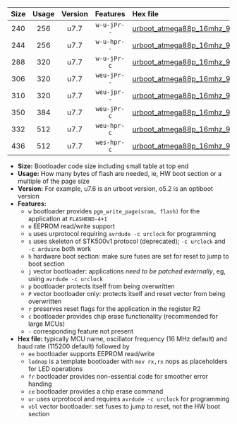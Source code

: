 |Size|Usage|Version|Features|Hex file|
|:-:|:-:|:-:|:-:|:--|
|240|256|u7.7|`w-u-jPr--`|[urboot_atmega88p_16mhz_9600bps_lednop_ur_vbl.hex](https://raw.githubusercontent.com/stefanrueger/urboot.hex/main/mcus/atmega88p/fcpu_16mhz/9600_bps/urboot_atmega88p_16mhz_9600bps_lednop_ur_vbl.hex)|
|244|256|u7.7|`w-u-hpr--`|[urboot_atmega88p_16mhz_9600bps_lednop_fr_ur.hex](https://raw.githubusercontent.com/stefanrueger/urboot.hex/main/mcus/atmega88p/fcpu_16mhz/9600_bps/urboot_atmega88p_16mhz_9600bps_lednop_fr_ur.hex)|
|288|320|u7.7|`w-u-jPr-c`|[urboot_atmega88p_16mhz_9600bps_lednop_fr_ce_ur_vbl.hex](https://raw.githubusercontent.com/stefanrueger/urboot.hex/main/mcus/atmega88p/fcpu_16mhz/9600_bps/urboot_atmega88p_16mhz_9600bps_lednop_fr_ce_ur_vbl.hex)|
|306|320|u7.7|`weu-jPr--`|[urboot_atmega88p_16mhz_9600bps_ee_lednop_ur_vbl.hex](https://raw.githubusercontent.com/stefanrueger/urboot.hex/main/mcus/atmega88p/fcpu_16mhz/9600_bps/urboot_atmega88p_16mhz_9600bps_ee_lednop_ur_vbl.hex)|
|310|320|u7.7|`weu-jpr--`|[urboot_atmega88p_16mhz_9600bps_ee_lednop_fr_ur_vbl.hex](https://raw.githubusercontent.com/stefanrueger/urboot.hex/main/mcus/atmega88p/fcpu_16mhz/9600_bps/urboot_atmega88p_16mhz_9600bps_ee_lednop_fr_ur_vbl.hex)|
|350|384|u7.7|`weu-jPr-c`|[urboot_atmega88p_16mhz_9600bps_ee_lednop_fr_ce_ur_vbl.hex](https://raw.githubusercontent.com/stefanrueger/urboot.hex/main/mcus/atmega88p/fcpu_16mhz/9600_bps/urboot_atmega88p_16mhz_9600bps_ee_lednop_fr_ce_ur_vbl.hex)|
|332|512|u7.7|`weu-hpr-c`|[urboot_atmega88p_16mhz_9600bps_ee_lednop_fr_ce_ur.hex](https://raw.githubusercontent.com/stefanrueger/urboot.hex/main/mcus/atmega88p/fcpu_16mhz/9600_bps/urboot_atmega88p_16mhz_9600bps_ee_lednop_fr_ce_ur.hex)|
|436|512|u7.7|`wes-hpr-c`|[urboot_atmega88p_16mhz_9600bps_ee_lednop_fr_ce.hex](https://raw.githubusercontent.com/stefanrueger/urboot.hex/main/mcus/atmega88p/fcpu_16mhz/9600_bps/urboot_atmega88p_16mhz_9600bps_ee_lednop_fr_ce.hex)|

- **Size:** Bootloader code size including small table at top end
- **Usage:** How many bytes of flash are needed, ie, HW boot section or a multiple of the page size
- **Version:** For example, u7.6 is an urboot version, o5.2 is an optiboot version
- **Features:**
  + `w` bootloader provides `pgm_write_page(sram, flash)` for the application at `FLASHEND-4+1`
  + `e` EEPROM read/write support
  + `u` uses urprotocol requiring `avrdude -c urclock` for programming
  + `s` uses skeleton of STK500v1 protocol (deprecated); `-c urclock` and `-c arduino` both work
  + `h` hardware boot section: make sure fuses are set for reset to jump to boot section
  + `j` vector bootloader: applications *need to be patched externally*, eg, using `avrdude -c urclock`
  + `p` bootloader protects itself from being overwritten
  + `P` vector bootloader only: protects itself and reset vector from being overwritten
  + `r` preserves reset flags for the application in the register R2
  + `c` bootloader provides chip erase functionality (recommended for large MCUs)
  + `-` corresponding feature not present
- **Hex file:** typically MCU name, oscillator frequency (16 MHz default) and baud rate (115200 default) followed by
  + `ee` bootloader supports EEPROM read/write
  + `lednop` is a template bootloader with `mov rx,rx` nops as placeholders for LED operations
  + `fr` bootloader provides non-essential code for smoother error handing
  + `ce` bootloader provides a chip erase command
  + `ur` uses urprotocol and requires `avrdude -c urclock` for programming
  + `vbl` vector bootloader: set fuses to jump to reset, not the HW boot section
